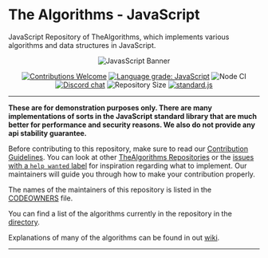 # The Algorithms - JavaScript

JavaScript Repository of TheAlgorithms, which implements various algorithms and data structures in JavaScript.

<div align="center">

![JavasScript Banner][banner]

[![Contributions Welcome][welcome]](CONTRIBUTING.md)
[![Language grade: JavaScript][grade]][lgtm]
![Node CI][node-ci]
[![Discord chat][chat]][discord-server]
![Repository Size][repo-size]
[![standard.js][standard-logo]][standard-js]
  
</div>

---

**These are for demonstration purposes only. There are many implementations of sorts in the JavaScript standard library
that are much better for performance and security reasons. We also do not provide any api stability guarantee.**

Before contributing to this repository, make sure to read our [Contribution Guidelines](CONTRIBUTING.md). You can look
at other [TheAlgorithms Repositories][repositories] or the [issues with a
`help wanted` label][help-wanted] for inspiration regarding what to implement. Our maintainers will guide you through
how to make your contribution properly.

The names of the maintainers of this repository is listed in the [CODEOWNERS](.github/CODEOWNERS) file.

You can find a list of the algorithms currently in the repository in the [directory](DIRECTORY.md).

Explanations of many of the algorithms can be found in out [wiki][explanation].

---

[banner]: https://user-images.githubusercontent.com/68542775/167072911-dc31eac8-6885-4a05-9c25-279ecce22a79.png

[welcome]: https://img.shields.io/static/v1.svg?label=Contributions&message=Welcome&color=0059b3&style=flat
[grade]: https://img.shields.io/lgtm/grade/javascript/g/TheAlgorithms/Javascript.svg?logo=lgtm&logoWidth=18&style=flat
[lgtm]: https://lgtm.com/projects/g/TheAlgorithms/Javascript/context:javascript
[node-ci]: https://github.com/TheAlgorithms/Javascript/workflows/Node%20CI/badge.svg
[chat]: https://img.shields.io/discord/808045925556682782.svg?logo=discord&colorB=7289DA&style=flat
[discord-server]: https://discord.gg/c7MnfGFGa6
[repo-size]: https://img.shields.io/github/repo-size/TheAlgorithms/Javascript.svg?label=Repo%20size&style=flat
[standard-logo]: https://img.shields.io/badge/code%20style-standardjs-%23f3df49
[standard-js]: https://standardjs.com/

[repositories]: https://github.com/orgs/TheAlgorithms/repositories
[help-wanted]: https://github.com/TheAlgorithms/JavaScript/issues?q=is%3Aopen+is%3Aissue+label%3A%22help+wanted%22
[explanation]: https://github.com/TheAlgorithms/JavaScript/wiki

